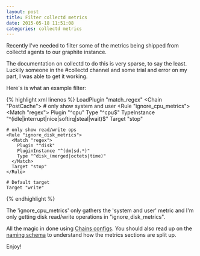 ```yaml
---
layout: post
title: Filter collectd metrics
date: 2015-05-18 11:51:08
categories: collectd metrics
---
```

Recently I've needed to filter some of the metrics being shipped from collectd agents to our graphite instance.

The documentation on collectd to do this is very sparse, to say the least. Luckily someone in the #collectd channel and some trial and error on my part, I was able to get it working.

Here's is what an example filter:

{% highlight xml linenos %}
  LoadPlugin "match_regex"
  <Chain "PostCache">
    # only show system and user
    <Rule "ignore_cpu_metrics">
      <Match "regex">
        Plugin "^cpu"
        Type "^cpu$"
        TypeInstance "^(idle|interrupt|nice|softirq|steal|wait)$"
      </Match>
      Target "stop"
    </Rule>

    # only show read/write ops
    <Rule "ignore_disk_metrics">
      <Match "regex">
        Plugin "^disk"
        PluginInstance "^(dm|sd.*)"
        Type "^disk_(merged|octets|time)"
      </Match>
      Target "stop"
    </Rule>

    # Default target
    Target "write"
  </Chain>
{% endhighlight %}

The 'ignore_cpu_metrics' only gathers the 'system and user' metric and I'm only getting disk read/write operations in "ignore_disk_metrics".

All the magic in done using [Chains configs](https://collectd.org/wiki/index.php/Chains). You should also read up on the [naming schema](https://collectd.org/wiki/index.php/Identifier) to understand how the metrics sections are split up.

Enjoy!
